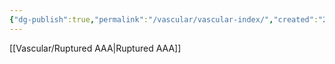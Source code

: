 ```yaml
---
{"dg-publish":true,"permalink":"/vascular/vascular-index/","created":"2025-07-10T14:57:29.649+10:00"}
---
```



[[Vascular/Ruptured AAA\|Ruptured AAA]]